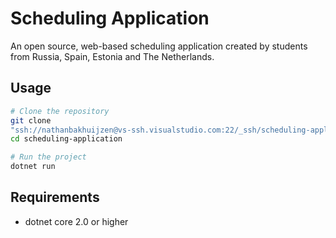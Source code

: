# Scheduling Application
An open source, web-based scheduling application created by students from Russia, Spain, Estonia and The Netherlands.

## Usage
```bash
# Clone the repository
git clone
"ssh://nathanbakhuijzen@vs-ssh.visualstudio.com:22/_ssh/scheduling-application" scheduling-application
cd scheduling-application

# Run the project
dotnet run
```

## Requirements
* dotnet core 2.0 or higher
